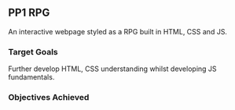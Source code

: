 ## PP1 RPG 
An interactive webpage styled as a RPG built in HTML, CSS and JS.
### Target Goals
Further develop HTML, CSS understanding whilst developing JS fundamentals.
### Objectives Achieved